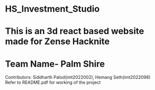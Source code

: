 # HS_Investment_Studio
# This is an 3d react based website made for Zense Hacknite
# Team Name- Palm Shire 
Contributors: Siddharth Palod(imt2022002), Hemang Seth(imt2022098)
Refer to README.pdf for working of the project
